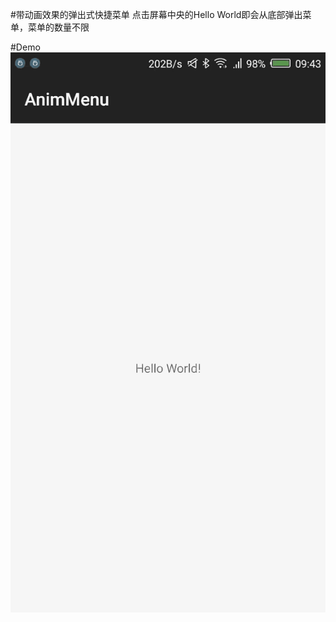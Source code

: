 #带动画效果的弹出式快捷菜单
点击屏幕中央的Hello World即会从底部弹出菜单，菜单的数量不限

#Demo
![image](https://github.com/fangdawei/AnimMenu/raw/master/images/animmenu.gif)



